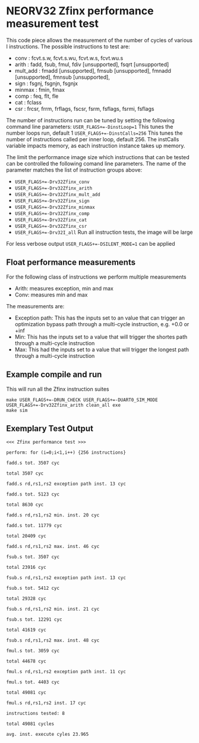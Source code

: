 # NEORV32 Zfinx performance measurement test

This code piece allows the measurement of the number of cycles of various I instructions.
The possible instructions to test are:
- conv     : fcvt.s.w, fcvt.s.wu, fcvt.w.s, fcvt.wu.s
- arith    : fadd, fsub, fmul, fdiv [unsupported], fsqrt [unsupported]
- mult_add : fmadd [unsupported], fmsub [unsupported], fmnadd [unsupported], fmnsub [unsupported],
- sign     : fsgnj, fsgnjn, fsgnjx
- minmax   : fmin, fmax
- comp     : feq, flt, fle
- cat      : fclass
- csr      : frcsr, frrm, frflags, fscsr, fsrm, fsflags, fsrmi, fsflags

The number of instructions run can be tuned by setting the following command line parameters:
`USER_FLAGS+=-DinstLoop=1`    This tunes the number loops run, default 1
`USER_FLAGS+=-DinstCalls=256` This tunes the number of instructions called per inner loop, default 256.
The instCalls variable impacts memory, as each instruction instance takes up memory.

The limit the performance image size which instructions that can be tested can be controlled the following comand line parameters. The name of the parameter matches the list of instruction groups above:
- `USER_FLAGS+=-Drv32Zfinx_conv`
- `USER_FLAGS+=-Drv32Zfinx_arith`
- `USER_FLAGS+=-Drv32Zfinx_mult_add`
- `USER_FLAGS+=-Drv32Zfinx_sign`
- `USER_FLAGS+=-Drv32Zfinx_minmax`
- `USER_FLAGS+=-Drv32Zfinx_comp`
- `USER_FLAGS+=-Drv32Zfinx_cat`
- `USER_FLAGS+=-Drv32Zfinx_csr`
- `USER_FLAGS+=-Drv32I_all` Run all instruction tests, the image will be large

For less verbose output `USER_FLAGS+=-DSILENT_MODE=1` can be applied

## Float performance measurements
For the following class of instructions we perform multiple measurements
- Arith: measures exception, min and max
- Conv: measures min and max

The measurements are:
- Exception path: This has the inputs set to an value that can trigger an optimization bypass path through a multi-cycle instruction, e.g. +0.0 or +inf
- Min: This has the inputs set to a value that will trigger the shortes path through a multi-cycle instruction
- Max: This had the inputs set to a value that will trigger the longest path through a multi-cycle instruction


## Example compile and run
This will run all the Zfinx instruction suites

```
make USER_FLAGS+=-DRUN_CHECK USER_FLAGS+=-DUART0_SIM_MODE USER_FLAGS+=-Drv32Zfinx_arith clean_all exe
make sim
```

## Exemplary Test Output

```
<<< Zfinx performance test >>>

perform: for (i=0;i<1,i++) {256 instructions}

fadd.s tot. 3507 cyc

total 3507 cyc

fadd.s rd,rs1,rs2 exception path inst. 13 cyc

fadd.s tot. 5123 cyc

total 8630 cyc

fadd.s rd,rs1,rs2 min. inst. 20 cyc

fadd.s tot. 11779 cyc

total 20409 cyc

fadd.s rd,rs1,rs2 max. inst. 46 cyc

fsub.s tot. 3507 cyc

total 23916 cyc

fsub.s rd,rs1,rs2 exception path inst. 13 cyc

fsub.s tot. 5412 cyc

total 29328 cyc

fsub.s rd,rs1,rs2 min. inst. 21 cyc

fsub.s tot. 12291 cyc

total 41619 cyc

fsub.s rd,rs1,rs2 max. inst. 48 cyc

fmul.s tot. 3059 cyc

total 44678 cyc

fmul.s rd,rs1,rs2 exception path inst. 11 cyc

fmul.s tot. 4403 cyc

total 49081 cyc

fmul.s rd,rs1,rs2 inst. 17 cyc

instructions tested: 8

total 49081 cycles

avg. inst. execute cyles 23.965
```
